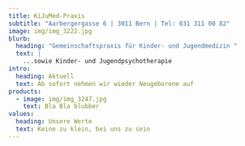 ```yaml
---
title: KiJuMed-Praxis
subtitle: "Aarbergergasse 6 | 3011 Bern | Tel: 031 311 00 82"
image: img/img_3222.jpg
blurb:
  heading: "Gemeinschaftspraxis für Kinder- und Jugendmedizin "
  text: |
    ...sowie Kinder- und Jugendpsychotherapie
intro:
  heading: Aktuell
  text: Ab sofort nehmen wir wieder Neugeborene auf
products:
  - image: img/img_3247.jpg
    text: Bla Bla blubber
values:
  heading: Unsere Werte
  text: Keine zu klein, bei uns zu sein
---
```


